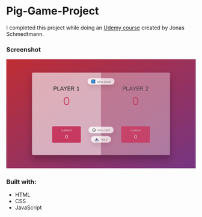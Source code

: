 # Pig-Game-Project

I completed this project while doing an [Udemy course](https://www.udemy.com/course/the-complete-javascript-course/) created by Jonas Schmedtmann.

### Screenshot

![](pig-game.png)

### Built with:

- HTML
- CSS
- JavaScript
